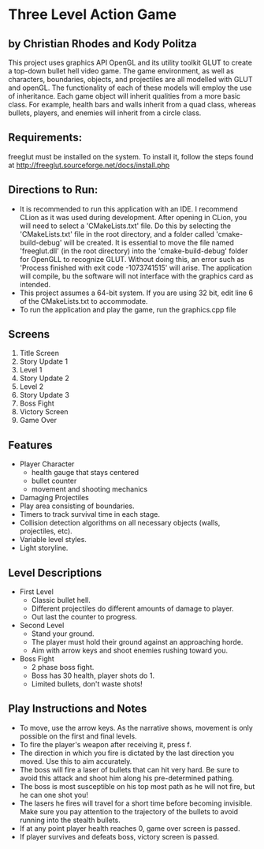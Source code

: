 # Three Level Action Game #
## by Christian Rhodes and Kody Politza ##
This project uses graphics API OpenGL and its utility toolkit GLUT to create a top-down bullet hell video game. 
The game environment, as well as characters, boundaries, objects, and projectiles are all modelled with 
GLUT and openGL. The functionality of each of these models will employ the use of inheritance. Each game object 
will inherit qualities from a more basic class. For example, health bars and walls inherit from a quad class, whereas
bullets, players, and enemies will inherit from a circle class.

## Requirements:
freeglut must be installed on the system. To install it, follow the steps found at http://freeglut.sourceforge.net/docs/install.php

## Directions to Run:
- It is recommended to run this application with an IDE. I recommend CLion as it was used during development. After opening in CLion, you will need to select a 'CMakeLists.txt' file. Do this by selecting the 'CMakeLists.txt' file in the root directory, and a folder called 'cmake-build-debug' will be created. It is essential to move the file named 'freeglut.dll' (in the root directory) into the 'cmake-build-debug' folder for OpenGLL to recognize GLUT. Without doing this, an error such as 'Process finished with exit code -1073741515' will arise. The application will compile, bu the software will not interface with the graphics card as intended. 
- This project assumes a 64-bit system. If you are using 32 bit, edit line 6 of the CMakeLists.txt to accommodate. 
- To run the application and play the game, run the graphics.cpp file

## Screens
1. Title Screen
2. Story Update 1
2. Level 1
3. Story Update 2
4. Level 2
5. Story Update 3
6. Boss Fight
7. Victory Screen
8. Game Over

## Features
- Player Character
    - health gauge that stays centered
    - bullet counter
    - movement and shooting mechanics 
- Damaging Projectiles
- Play area consisting of boundaries.
- Timers to track survival time in each stage.
- Collision detection algorithms on all necessary objects (walls, projectiles, etc).
- Variable level styles.
- Light storyline.

## Level Descriptions
- First Level
    - Classic bullet hell.
    - Different projectiles do different amounts of damage to player.
    - Out last the counter to progress.
- Second Level
    - Stand your ground.
    - The player must hold their ground against an approaching horde.
    - Aim with arrow keys and shoot enemies rushing toward you.
- Boss Fight
    - 2 phase boss fight.
    - Boss has 30 health, player shots do 1.
    - Limited bullets, don't waste shots!

## Play Instructions and Notes
- To move, use the arrow keys. As the narrative shows, movement is only possible on the first and final levels.
- To fire the player's weapon after receiving it, press f.
- The direction in which you fire is dictated by the last direction you moved. Use this to aim accurately.
- The boss will fire a laser of bullets that can hit very hard. Be sure to avoid this attack and shoot him along his pre-determined pathing.
- The boss is most susceptible on his top most path as he will not fire, but he can one shot you!
- The lasers he fires will travel for a short time before becoming invisible. Make sure you pay attention to the trajectory of the bullets to avoid running into the stealth bullets.
- If at any point player health reaches 0, game over screen is passed. 
- If player survives and defeats boss, victory screen is passed.

